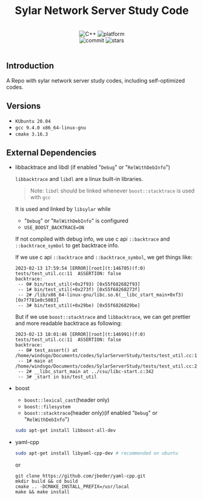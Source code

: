 <div align="center">

# Sylar Network Server Study Code

<br>
<div>
    <img alt="C++" src="https://img.shields.io/badge/c++-17-%2300599C?logo=cplusplus">
    <img alt="platform" src="https://img.shields.io/badge/platform-Linux-blueviolet">
</div>
<div>
    <!-- <img alt="license" src="https://img.shields.io/github/license/windsgo/SylarServerStudy"> -->
    <img alt="commit" src="https://img.shields.io/github/commit-activity/m/windsgo/SylarServerStudy?color=%23ff69b4">
    <img alt="stars" src="https://img.shields.io/github/stars/windsgo/SylarServerStudy?style=social">
</div>
<br>

</div>

## Introduction

A Repo with sylar network server study codes, including self-optimized codes.

## Versions

- ```KUbuntu 20.04```
- ```gcc 9.4.0 x86_64-linux-gnu```
- ```cmake 3.16.3```

## External Dependencies

- libbacktrace and libdl (if enabled "```Debug```" or "```RelWithDebInfo```")

    ```libbacktrace``` and ```libdl``` are a linux built-in libraries.
    
    > Note: ```libdl``` should be linked whenever ```boost::stacktrace``` is used with ```gcc```
    
    It is used and linked by ```libsylar``` while 
    - "```Debug```" or "```RelWithDebInfo```" is configured
    - ```USE_BOOST_BACKTRACE=ON```

    If not compiled with debug info, we use c api ```::backtrace``` and ```::backtrace_symbol``` to get backtrace info.
    
    If we use c api ```::backtrace``` and ```::backtrace_symbol```, we get things like:
    
    ```
    2023-02-13 17:59:54 [ERROR][root](t:146705)(f:0) tests/test_util.cc:11  ASSERTION: false
    backtrace:
     -- 0# bin/test_util(+0x2f93) [0x55f682682f93]
     -- 1# bin/test_util(+0x273f) [0x55f68268273f]
     -- 2# /lib/x86_64-linux-gnu/libc.so.6(__libc_start_main+0xf3) [0x7f781e0c5083]
     -- 3# bin/test_util(+0x29be) [0x55f6826829be]
    ```
    
    But if we use ```boost::stacktrace``` and ```libbacktrace```, we can get prettier and more readable backtrace as following:
    
    ```
    2023-02-13 18:01:46 [ERROR][root](t:146991)(f:0) tests/test_util.cc:11  ASSERTION: false
    backtrace:
     -- 0# test_assert() at /home/windsgo/Documents/codes/SylarServerStudy/tests/test_util.cc:11
     -- 1# main at /home/windsgo/Documents/codes/SylarServerStudy/tests/test_util.cc:23
     -- 2# __libc_start_main at ../csu/libc-start.c:342
     -- 3# _start in bin/test_util
    ```

- boost
    
    - ```boost::lexical_cast```(header only)
    - ```boost::filesystem```
    - ```boost::stacktrace```(header only)(if enabled "```Debug```" or "```RelWithDebInfo```")
    
    
    ```bash
    sudo apt-get install libboost-all-dev
    ```

- yaml-cpp

    ```bash
    sudo apt-get install libyaml-cpp-dev # recommended on ubuntu
    ```
    or
    ```
    git clone https://github.com/jbeder/yaml-cpp.git
    mkdir build && cd build
    cmake .. -DCMAKE_INSTALL_PREFIX=/usr/local
    make && make install
    ```

